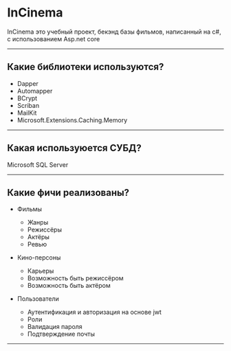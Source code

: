# InCinema
InCinema это учебный проект, бекэнд базы фильмов, написанный на c#, 
с использованием Asp.net core

---

## Какие библиотеки используются?
* Dapper
* Automapper
* BCrypt
* Scriban
* MailKit
* Microsoft.Extensions.Caching.Memory

---

## Какая используюется СУБД?
Microsoft SQL Server

---

## Какие фичи реализованы?
* Фильмы
  * Жанры
  * Режиcсёры
  * Актёры
  * Ревью
  

* Кино-персоны
  * Карьеры
  * Возможность быть режисcёром
  * Возможность быть актёром
  

* Пользователи
  * Аутентификация и авторизация на основе jwt 
  * Роли
  * Валидация пароля
  * Подтверждение почты
---
